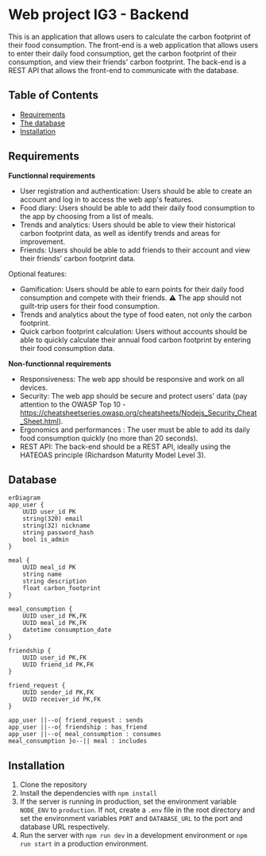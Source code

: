 # Web project IG3 - Backend

This is an application that allows users to calculate the carbon footprint of their food consumption. The front-end is a web application that allows users to enter their daily food consumption, get the carbon footprint of their consumption, and view their friends' carbon footprint.
The back-end is a REST API that allows the front-end to communicate with the database.

## Table of Contents

- [Requirements](#requirements)
- [The database](#database)
- [Installation](#installation)


## Requirements

**Functionnal requirements**
- User registration and authentication: Users should be able to create an account and log in to access the web app's features.
- Food diary: Users should be able to add their daily food consumption to the app by choosing from a list of meals.
- Trends and analytics: Users should be able to view their historical carbon footprint data, as well as identify trends and areas for improvement.
- Friends: Users should be able to add friends to their account and view their friends' carbon footprint data.

Optional features:
- Gamification: Users should be able to earn points for their daily food consumption and compete with their friends. ⚠️ The app should not guilt-trip users for their food consumption.
- Trends and analytics about the type of food eaten, not only the carbon footprint.
- Quick carbon footprint calculation: Users without accounts should be able to quickly calculate their annual food carbon footprint by entering their food consumption data.

**Non-functionnal requirements**
- Responsiveness: The web app should be responsive and work on all devices.
- Security: The web app should be secure and protect users' data (pay attention to the OWASP Top 10 - https://cheatsheetseries.owasp.org/cheatsheets/Nodejs_Security_Cheat_Sheet.html).
- Ergonomics and performances : The user must be able to add its daily food consumption quickly (no more than 20 seconds).
- REST API: The back-end should be a REST API, ideally using the HATEOAS principle (Richardson Maturity Model Level 3).

## Database
```mermaid
erDiagram
app_user {
    UUID user_id PK
    string(320) email
    string(32) nickname
    string password_hash
    bool is_admin
}

meal {
    UUID meal_id PK
    string name
    string description
    float carbon_footprint
}

meal_consumption {
    UUID user_id PK,FK
    UUID meal_id PK,FK
    datetime consumption_date
}

friendship {
    UUID user_id PK,FK
    UUID friend_id PK,FK
}

friend_request {
    UUID sender_id PK,FK
    UUID receiver_id PK,FK
}

app_user ||--o{ friend_request : sends
app_user ||--o{ friendship : has_friend
app_user ||--o{ meal_consumption : consumes
meal_consumption }o--|| meal : includes
```

## Installation
1. Clone the repository
2. Install the dependencies with `npm install`
3. If the server is running in production, set the environment variable `NODE_ENV` to `production`. If not, create a `.env` file in the root directory and set the environment variables `PORT` and `DATABASE_URL` to the port and database URL respectively.
4. Run the server with `npm run dev` in a development environment or `npm run start` in a production environment.